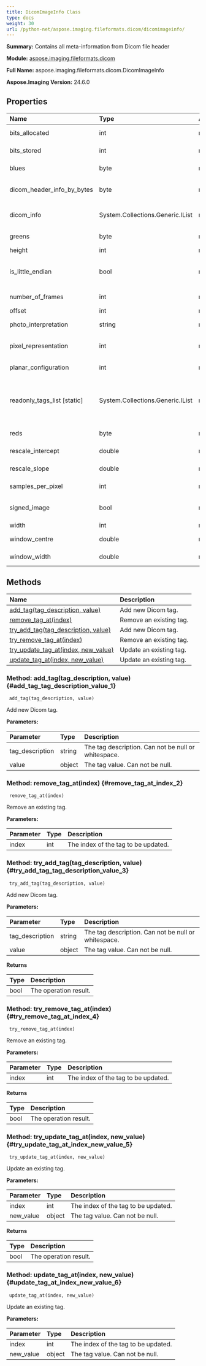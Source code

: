 ```yaml
---
title: DicomImageInfo Class
type: docs
weight: 30
url: /python-net/aspose.imaging.fileformats.dicom/dicomimageinfo/
---
```


**Summary:** Contains all meta-information from Dicom file header

**Module:** [aspose.imaging.fileformats.dicom](/imaging/python-net/aspose.imaging.fileformats.dicom/)

**Full Name:** aspose.imaging.fileformats.dicom.DicomImageInfo

**Aspose.Imaging Version:** 24.6.0

## **Properties**
| **Name** | **Type** | **Access** | **Description** |
| :- | :- | :- | :- |
| bits_allocated | int | r | Gets a value of the "bitsAllocated". |
| bits_stored | int | r | Gets the number of stored bits. |
| blues | byte | r | Gets the array colors of the blue |
| dicom_header_info_by_bytes | byte | r | Gets the dicom header information by bytes. |
| dicom_info | System.Collections.Generic.IList<string> | r | Gets the header information of the DICOM file. |
| greens | byte | r | Gets the array colors of the green |
| height | int | r | Gets the height. |
| is_little_endian | bool | r | Gets a value indicating whether this instance is little endian. |
| number_of_frames | int | r | Gets the number of frames. |
| offset | int | r | Gets the offset. |
| photo_interpretation | string | r | Gets a value of the "PhotoInterpretation". |
| pixel_representation | int | r | Gets a value of the pixel "pixelRepresentation". |
| planar_configuration | int | r | Gets the planar configuration. |
| readonly_tags_list [static] | System.Collections.Generic.IList<string> | r | The read-only tags list. These tag values will be reset according to the actual image data upon image save. |
| reds | byte | r | Gets the array colors of the red |
| rescale_intercept | double | r | Gets a value of the "rescaleIntercept". |
| rescale_slope | double | r | Gets a value of the "rescaleSlope". |
| samples_per_pixel | int | r | Gets a value of the "samplesPerPixel". |
| signed_image | bool | r | Gets a value indicating whether "signedImage". |
| width | int | r | Gets the width. |
| window_centre | double | r | Gets the window centre. |
| window_width | double | r | Gets the width of the window. |
## **Methods**
| **Name** | **Description** |
| :- | :- |
| [add_tag(tag_description, value)](#add_tag_tag_description_value_1) | Add new Dicom tag. |
| [remove_tag_at(index)](#remove_tag_at_index_2) | Remove an existing tag. |
| [try_add_tag(tag_description, value)](#try_add_tag_tag_description_value_3) | Add new Dicom tag. |
| [try_remove_tag_at(index)](#try_remove_tag_at_index_4) | Remove an existing tag. |
| [try_update_tag_at(index, new_value)](#try_update_tag_at_index_new_value_5) | Update an existing tag. |
| [update_tag_at(index, new_value)](#update_tag_at_index_new_value_6) | Update an existing tag. |


### Method: add_tag(tag_description, value) {#add_tag_tag_description_value_1}


```
 add_tag(tag_description, value) 
```

Add new Dicom tag.

**Parameters:**

| Parameter | Type | Description |
| :- | :- | :- |
| tag_description | string | The tag description. Can not be null or whitespace. |
| value | object | The tag value. Can not be null. |

### Method: remove_tag_at(index) {#remove_tag_at_index_2}


```
 remove_tag_at(index) 
```

Remove an existing tag.

**Parameters:**

| Parameter | Type | Description |
| :- | :- | :- |
| index | int | The index of the tag to be updated. |

### Method: try_add_tag(tag_description, value) {#try_add_tag_tag_description_value_3}


```
 try_add_tag(tag_description, value) 
```

Add new Dicom tag.

**Parameters:**

| Parameter | Type | Description |
| :- | :- | :- |
| tag_description | string | The tag description. Can not be null or whitespace. |
| value | object | The tag value. Can not be null. |

**Returns**

| Type | Description |
| :- | :- |
| bool | The operation result. |


### Method: try_remove_tag_at(index) {#try_remove_tag_at_index_4}


```
 try_remove_tag_at(index) 
```

Remove an existing tag.

**Parameters:**

| Parameter | Type | Description |
| :- | :- | :- |
| index | int | The index of the tag to be updated. |

**Returns**

| Type | Description |
| :- | :- |
| bool | The operation result. |


### Method: try_update_tag_at(index, new_value) {#try_update_tag_at_index_new_value_5}


```
 try_update_tag_at(index, new_value) 
```

Update an existing tag.

**Parameters:**

| Parameter | Type | Description |
| :- | :- | :- |
| index | int | The index of the tag to be updated. |
| new_value | object | The tag value. Can not be null. |

**Returns**

| Type | Description |
| :- | :- |
| bool | The operation result. |


### Method: update_tag_at(index, new_value) {#update_tag_at_index_new_value_6}


```
 update_tag_at(index, new_value) 
```

Update an existing tag.

**Parameters:**

| Parameter | Type | Description |
| :- | :- | :- |
| index | int | The index of the tag to be updated. |
| new_value | object | The tag value. Can not be null. |

